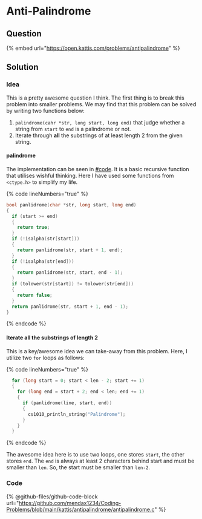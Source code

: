 # Anti-Palindrome

## Question

{% embed url="https://open.kattis.com/problems/antipalindrome" %}

## Solution

### Idea

This is a pretty awesome question I think. The first thing is to break this problem into smaller problems. We may find that this problem can be solved by writing two functions below:

1. `palindrome(cahr *str, long start, long end)` that judge whether a string from `start` to `end` is a palindrome or not.
2. Iterate through **all** the substrings of at least length 2 from the given string.

#### palindrome

The implementation can be seen in [#code](anti-palindrome.md#code "mention"). It is a basic recursive function that utilises wishful thinking. Here I have used some functions from `<ctype.h>` to simplify my life.

{% code lineNumbers="true" %}
```c
bool panlidrome(char *str, long start, long end)
{
  if (start >= end)
  {
    return true;
  }
  if (!isalpha(str[start]))
  {
    return panlidrome(str, start + 1, end);
  }
  if (!isalpha(str[end]))
  {
    return panlidrome(str, start, end - 1);
  }
  if (tolower(str[start]) != tolower(str[end]))
  {
    return false;
  }
  return panlidrome(str, start + 1, end - 1);
}

```
{% endcode %}

#### Iterate all the substrings of length 2

This is a key/awesome idea we can take-away from this problem. Here, I utilize two `for` loops as follows:

{% code lineNumbers="true" %}
```c
  for (long start = 0; start < len - 2; start += 1)
  {
    for (long end = start + 2; end < len; end += 1)
    {
      if (panlidrome(line, start, end))
      {
        cs1010_println_string("Palindrome");
      }
    }
  }

```
{% endcode %}

The awesome idea here is to use two loops, one stores `start`, the other stores `end`. The `end` is always at least 2 characters behind start and must be smaller than `len`. So, the start must be smaller than `len-2`.

### Code

{% @github-files/github-code-block url="https://github.com/mendax1234/Coding-Problems/blob/main/kattis/antipalindrome/antipalindrome.c" %}
